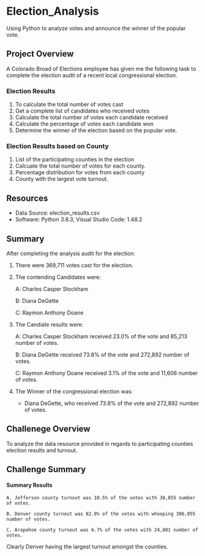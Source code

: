 # Election_Analysis
Using Python to analyze votes and announce the winner of the popular vote.

## Project Overview

A Colorado Broad of Elections employee has given me the following task to complete the election audit of a recent local congressional election.

### Election Results

1. To calculate the total number of votes cast
2. Get a complete list of candidates who received votes
3. Calculate the total number of votes each candidate received
4. Calculate the percentage of votes each candidate won
5. Determine the winner of the election based on the popular vote.

### Election Results based on County

1. List of the participating counties in the election
2. Calcuate the total number of votes for each county.
3. Percentage distribution for votes from each county
4. County with the largest vote turnout.

## Resources

- Data Source: election_results.csv
- Software: Python 3.8.3, Visual Studio Code: 1.48.2

## Summary

After completing the analysis audit for the election:

1. There were 369,711 votes cast for the election.
2. The contending Candidates were:

    A: Charles Casper Stockham

    B: Diana DeGette

    C: Raymon Anthony Doane

3. The Candiate results were:
    
    A: Charles Casper Stockham received 23.0% of the vote and 85,213 number of votes.
    
    B: Diana DeGette received 73.8% of the vote and 272,892 number of votes.
    
    C: Raymon Anthony Doane received 3.1% of the vote and 11,606 number of votes.

4. The Winner of the congressional election was:
    
    - Diana DeGette, who received 73.8% of the vote and 272,892 number of votes.

## Challenege Overview

To analyze the data resource provided in regards to participating counties election results and turnout.

## Challenge Summary

#### Summary Results

    A. Jefferson county turnout was 10.5% of the votes with 38,855 number of votes.

    B. Denver county turnout was 82.8% of the votes with whooping 306,055 number of votes.

    C. Arapahoe county turnout was 6.7% of the votes with 24,801 number of votes.

Clearly Denver having the largest turnout amongst the counties.